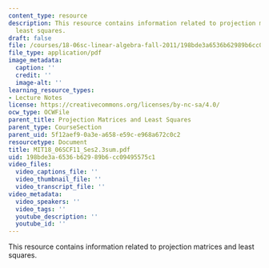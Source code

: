```yaml
---
content_type: resource
description: This resource contains information related to projection matrices and
  least squares.
draft: false
file: /courses/18-06sc-linear-algebra-fall-2011/198bde3a6536b62989b6cc09495575c1_MIT18_06SCF11_Ses2.3sum.pdf
file_type: application/pdf
image_metadata:
  caption: ''
  credit: ''
  image-alt: ''
learning_resource_types:
- Lecture Notes
license: https://creativecommons.org/licenses/by-nc-sa/4.0/
ocw_type: OCWFile
parent_title: Projection Matrices and Least Squares
parent_type: CourseSection
parent_uid: 5f12aef9-0a3e-a658-e59c-e968a672c0c2
resourcetype: Document
title: MIT18_06SCF11_Ses2.3sum.pdf
uid: 198bde3a-6536-b629-89b6-cc09495575c1
video_files:
  video_captions_file: ''
  video_thumbnail_file: ''
  video_transcript_file: ''
video_metadata:
  video_speakers: ''
  video_tags: ''
  youtube_description: ''
  youtube_id: ''
---
```

This resource contains information related to projection matrices and least squares.